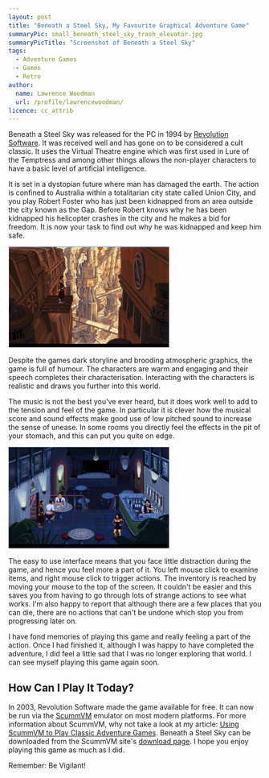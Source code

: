 ```yaml
---
layout: post
title: "Beneath a Steel Sky, My Favourite Graphical Adventure Game"
summaryPic: small_beneath_steel_sky_trash_elevator.jpg
summaryPicTitle: "Screenshot of Beneath a Steel Sky"
tags:
  - Adventure Games
  - Games
  - Retro
author:
  name: Lawrence Woodman
  url: /profile/lawrencewoodman/
licence: cc_attrib
---
```

Beneath a Steel Sky was released for the PC in 1994 by [Revolution Software](http://www.revolution.co.uk/).  It was received well and has gone on to be considered a cult classic.  It uses the Virtual Theatre engine which was first used in Lure of the Temptress and among other things allows the non-player characters to have a basic level of artificial intelligence.

It is set in a dystopian future where man has damaged the earth.  The action is confined to Australia within a totalitarian city state called Union City, and you play Robert Foster who has just been kidnapped from an area outside the city known as the Gap.  Before Robert knows why he has been kidnapped his helicopter crashes in the city and he makes a bid for freedom.  It is now your task to find out why he was kidnapped and keep him safe.

<img class="rightFlow" width="320" height="200" src="/images/posts/beneath_a_steel_sky_beginning_outside.jpg" title="Screenshot of Beneath a Steel Sky" alt=""/>

Despite the games dark storyline and brooding atmospheric graphics, the game is full of humour.  The characters are warm and engaging and their speech completes their characterisation.  Interacting with the characters is realistic and draws you further into this world.

The music is not the best you've ever heard, but it does work well to add to the tension and feel of the game.  In particular it is clever how the musical score and sound effects make good use of low pitched sound to increase the sense of unease.  In some rooms you directly feel the effects in the pit of your stomach, and this can put you quite on edge.

<img class="leftFlow" width="320" height="201" src="/images/posts/beneath_a_steel_sky_bar.jpg" title="Screenshot of Beneath a Steel Sky" alt=""/>

The easy to use interface means that you face little distraction during the game, and hence you feel more a part of it.  You left mouse click to examine items, and right mouse click to trigger actions.  The inventory is reached by moving your mouse to the top of the screen.  It couldn't be easier and this saves you from having to go through lots of strange actions to see what works.  I'm also happy to report that although there are a few places that you can die, there are no actions that can't be undone which stop you from progressing later on.

I have fond memories of playing this game and really feeling a part of the action.  Once I had finished it, although I was happy to have completed the adventure, I did feel a little sad that I was no longer exploring that world.  I can see myself playing this game again soon.

<h2 style="clear:left;">How Can I Play It Today?</h2>
In 2003, Revolution Software made the game available for free.  It can now be run via the <a href="http://www.scummvm.org/" title="ScummVM homepage">ScummVM</a> emulator on most modern platforms.  For more information about ScummVM, why not take a look at my article: <a href="/2008/11/10/using-scummvm-to-play-classic-adventure-games/">Using ScummVM to Play Classic Adventure Games</a>.  Beneath a Steel Sky can be downloaded from the ScummVM site's <a href="http://www.scummvm.org/downloads.php">download page</a>.  I hope you enjoy playing this game as much as I did.


Remember: Be Vigilant!
